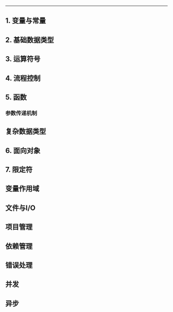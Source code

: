 

---

## 1. 变量与常量

## 2. 基础数据类型

## 3. 运算符号

## 4. 流程控制

## 5. 函数

### 参数传递机制

## 复杂数据类型
## 6. 面向对象
## 7. 限定符



## 变量作用域

## 文件与I/O

## 项目管理

## 依赖管理

## 错误处理

## 并发

## 异步


